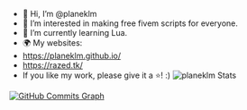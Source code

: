 - 👋 Hi, I’m @planeklm
- 👀 I’m interested in making free fivem scripts for everyone.
- 🌱 I’m currently learning Lua.
- 🌍 My websites:
- https://planeklm.github.io/ 
- https://razed.tk/
- If you like my work, please give it a ⭐! :)
![planeklm Stats](https://github-readme-stats.vercel.app/api?username=planeklm&bg_color=25,F2709C,FF9472&text_color=ffffff&title_color=ffffff&hide_border=true)

<a href="http://www.github.com/planeklm"><img src="https://activity-graph.herokuapp.com/graph?username=planeklm&bg_color=0D1016&color=64748b&line=ff9472&point=64748b&area_color=1c1917&area=true&hide_border=true&custom_title=GitHub%20Commits%20Graph" alt="GitHub Commits Graph" /></a>

<!---
planeklm/planeklm is a ✨ special ✨ repository because its `README.md` (this file) appears on your GitHub profile.
You can click the Preview link to take a look at your changes.
--->
